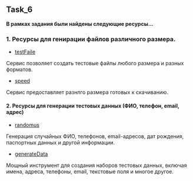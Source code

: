 ## Task_6

**В рамках задания были найдены следующие ресурсы...**

### 1. Ресурсы для генирации файлов различного размера.

- [testFaile](https://testfile.org/)
 
Cервис позволяет создать тестовые файлы любого размера и разных форматов.

- [speed](https://speed.hetzner.de/)

Сервис предоставляет разнлго размера готовых к скачиванию.

#### 2. Ресурсы для генерации тестовых данных (ФИО, телефон, email, адрес)

- [randomus](https://randomus.ru/)

Генерация случайных ФИО, телефонов, email-адресов, дат рождения, паспортных данных и другой информации.

- [generateData](https://generatedata.com/)

Мощный инструмент для создания наборов тестовых данных, включая имена, адреса, телефоны, email, текстовые поля и многое другое.
